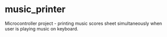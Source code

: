 # music_printer
Microcontroller project - printing music scores sheet simultaneously when user is playing music on keyboard.
